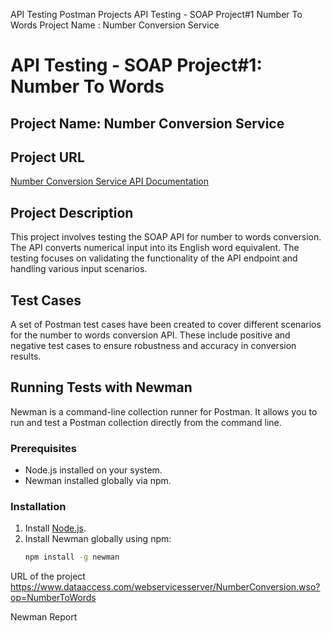API Testing Postman Projects
API Testing - SOAP Project#1 Number To Words
Project Name : Number Conversion Service
# API Testing - SOAP Project#1: Number To Words

## Project Name: Number Conversion Service

## Project URL
[Number Conversion Service API Documentation](https://www.dataaccess.com/webservicesserver/NumberConversion.wso?op=NumberToWords)

## Project Description
This project involves testing the SOAP API for number to words conversion. The API converts numerical input into its English word equivalent. The testing focuses on validating the functionality of the API endpoint and handling various input scenarios.

## Test Cases
A set of Postman test cases have been created to cover different scenarios for the number to words conversion API. These include positive and negative test cases to ensure robustness and accuracy in conversion results.

## Running Tests with Newman
Newman is a command-line collection runner for Postman. It allows you to run and test a Postman collection directly from the command line.

### Prerequisites
- Node.js installed on your system.
- Newman installed globally via npm.

### Installation
1. Install [Node.js](https://nodejs.org/).
2. Install Newman globally using npm:
   ```sh
   npm install -g newman

URL of the project https://www.dataaccess.com/webservicesserver/NumberConversion.wso?op=NumberToWords

Newman Report
